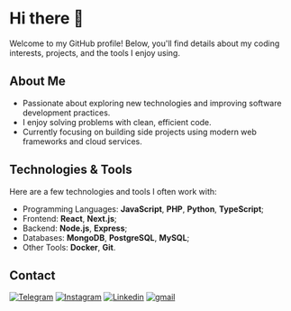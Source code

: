 # Hi there 👋

Welcome to my GitHub profile! Below, you'll find details about my coding interests, projects, and the tools I enjoy using.

## About Me
- Passionate about exploring new technologies and improving software development practices.
- I enjoy solving problems with clean, efficient code.
- Currently focusing on building side projects using modern web frameworks and cloud services.

## Technologies & Tools
Here are a few technologies and tools I often work with:
- Programming Languages: **JavaScript**, **PHP**, **Python**, **TypeScript**;
- Frontend: **React**, **Next.js**;
- Backend: **Node.js**, **Express**;
- Databases: **MongoDB**, **PostgreSQL**, **MySQL**;
- Other Tools: **Docker**, **Git**.

## Contact
<a href="https://t.me/kd_dvgl"><img src="https://i.imgur.com/v59jpQU.png" alt="Telegram"/></a> <a href="https://www.instagram.com/kd.dvgl/"><img src="https://i.imgur.com/3FyTjF2.png" alt="Instagram"/></a> <a href="https://www.linkedin.com/in/dvgldev/"><img src="https://i.imgur.com/iFvwrgd.png" alt="Linkedin"/></a> <a href="mailto:kd.dvgl@gmail.com"><img src="https://i.imgur.com/a8MAq6J.png" alt="gmail"/></a>
